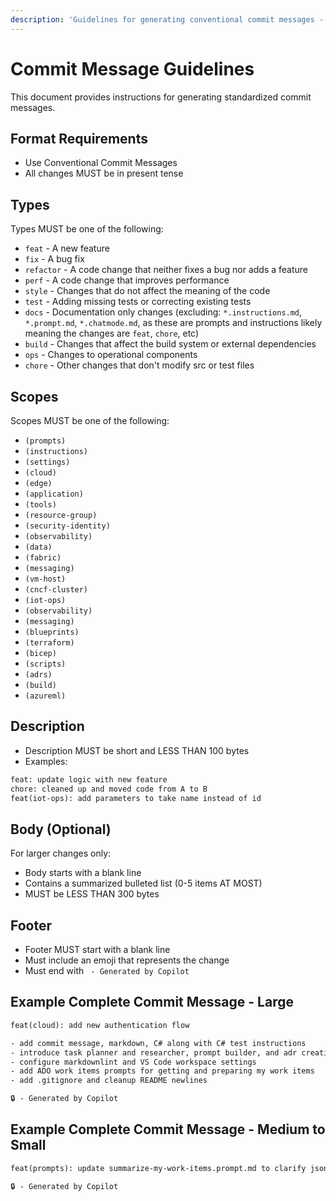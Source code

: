 ```yaml
---
description: 'Guidelines for generating conventional commit messages - Brought to you by microsoft/edge-ai'
---
```


# Commit Message Guidelines

This document provides instructions for generating standardized commit messages.

## Format Requirements

- Use Conventional Commit Messages
- All changes MUST be in present tense

## Types

Types MUST be one of the following:

- `feat` - A new feature
- `fix` - A bug fix
- `refactor` - A code change that neither fixes a bug nor adds a feature
- `perf` - A code change that improves performance
- `style` - Changes that do not affect the meaning of the code
- `test` - Adding missing tests or correcting existing tests
- `docs` - Documentation only changes (excluding: `*.instructions.md`, `*.prompt.md`, `*.chatmode.md`, as these are prompts and instructions likely meaning the changes are `feat`, `chore`, etc)
- `build` - Changes that affect the build system or external dependencies
- `ops` - Changes to operational components
- `chore` - Other changes that don't modify src or test files

## Scopes

Scopes MUST be one of the following:

- `(prompts)`
- `(instructions)`
- `(settings)`
- `(cloud)`
- `(edge)`
- `(application)`
- `(tools)`
- `(resource-group)`
- `(security-identity)`
- `(observability)`
- `(data)`
- `(fabric)`
- `(messaging)`
- `(vm-host)`
- `(cncf-cluster)`
- `(iot-ops)`
- `(observability)`
- `(messaging)`
- `(blueprints)`
- `(terraform)`
- `(bicep)`
- `(scripts)`
- `(adrs)`
- `(build)`
- `(azureml)`

## Description

- Description MUST be short and LESS THAN 100 bytes
- Examples:

```txt
feat: update logic with new feature
chore: cleaned up and moved code from A to B
feat(iot-ops): add parameters to take name instead of id
```

## Body (Optional)

For larger changes only:

- Body starts with a blank line
- Contains a summarized bulleted list (0-5 items AT MOST)
- MUST be LESS THAN 300 bytes

## Footer

- Footer MUST start with a blank line
- Must include an emoji that represents the change
- Must end with ` - Generated by Copilot`

## Example Complete Commit Message - Large

```txt
feat(cloud): add new authentication flow

- add commit message, markdown, C# along with C# test instructions
- introduce task planner and researcher, prompt builder, and adr creation chatmodes
- configure markdownlint and VS Code workspace settings
- add ADO work items prompts for getting and preparing my work items
- add .gitignore and cleanup README newlines

🔒 - Generated by Copilot
```

## Example Complete Commit Message - Medium to Small

```markdown
feat(prompts): update summarize-my-work-items.prompt.md to clarify json output, correct get-my-work-items.prompt.md to fallback to wit_my_work_items

🔒 - Generated by Copilot
```

